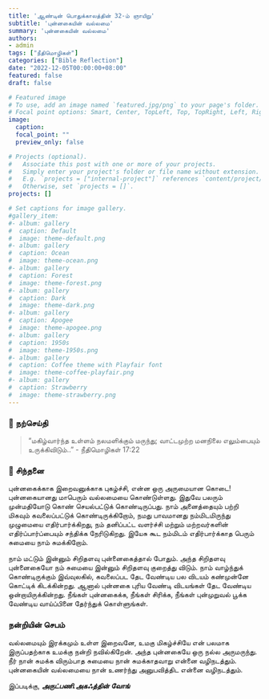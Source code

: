 ```yaml
---
title: 'ஆண்டின் பொதுக்காலத்தின் 32-ம் ஞாயிறு'
subtitle: 'புன்னகையின் வல்லமை'
summary: 'புன்னகையின் வல்லமை'
authors:
- admin
tags: ["நீதிமொழிகள்"]
categories: ["Bible Reflection"]
date: "2022-12-05T00:00:00+08:00"
featured: false
draft: false

# Featured image
# To use, add an image named `featured.jpg/png` to your page's folder.
# Focal point options: Smart, Center, TopLeft, Top, TopRight, Left, Right, BottomLeft, Bottom, BottomRight
image:
  caption:
  focal_point: ""
  preview_only: false

# Projects (optional).
#   Associate this post with one or more of your projects.
#   Simply enter your project's folder or file name without extension.
#   E.g. `projects = ["internal-project"]` references `content/project/deep-learning/index.md`.
#   Otherwise, set `projects = []`.
projects: []

# Set captions for image gallery.
#gallery_item:
#- album: gallery
#  caption: Default
#  image: theme-default.png
#- album: gallery
#  caption: Ocean
#  image: theme-ocean.png
#- album: gallery
#  caption: Forest
#  image: theme-forest.png
#- album: gallery
#  caption: Dark
#  image: theme-dark.png
#- album: gallery
#  caption: Apogee
#  image: theme-apogee.png
#- album: gallery
#  caption: 1950s
#  image: theme-1950s.png
#- album: gallery
#  caption: Coffee theme with Playfair font
#  image: theme-coffee-playfair.png
#- album: gallery
#  caption: Strawberry
#  image: theme-strawberry.png
---
```


### :love_letter: நற்செய்தி
> “மகிழ்வார்ந்த உள்ளம் நலமளிக்கும் மருந்து; வாட்டமுற்ற மனநிலை எலும்பையும் உருக்கிவிடும்..” - நீதிமொழிகள் 17:22

### :speech_balloon: சிந்தனை
புன்னகைக்காக இறைவனுக்காக புகழ்ச்சி, என்ன ஒரு அருமையான கொடை! புன்னகையானது மாபெரும் வல்லமையை கொண்டுள்ளது. இதுவே பலரும் முன்மதியோடு கொண் செயல்பட்டுக் கொண்டிருப்பது. நாம் அனைத்தையும் பற்றி மிகவும் கவலைப்பட்டுக் கொண்டிருக்கிறோம், நமது பாவமானது நம்மிடமிருந்து முழுமையை எதிர்பார்க்கிறது, நம் தனிப்பட்ட வளர்ச்சி மற்றும் மற்றவர்களின் எதிர்ப்பார்ப்பையும் சந்திக்க நேரிடுகிறது. இயேசு கூட நம்மிடம் எதிர்பார்க்காத பெரும் சுமையை நாம் சுமக்கிறோம். 

நாம் மட்டும் இன்னும் சிறிதளவு புன்னைகைத்தால் போதும். அந்த சிறிதளவு புன்னைகையோ நம் சுமையை இன்னும் சிறிதளவு குறைத்து விடும். நாம் வாழ்ந்துக் கொண்டிருக்கும் இவ்வுலகில், கவலைப்பட தேட வேண்டிய பல விடயம் கண்முன்னே கொட்டிக் கிடக்கின்றது. ஆனால் புன்னகை புரிய வேண்டி விடயங்கள் தேட வேண்டிய ஒன்றாயிருக்கின்றது. நீங்கள் புன்னகைக்க, நீங்கள் சிரிக்க, நீங்கள் புன்முறுவல் பூக்க வேண்டிய வாய்ப்பினை தேர்ந்துக் கொள்ளுங்கள். 

### நன்றியின் செபம்
வல்லமையும் இரக்கமும் உள்ள இறைவனே, உமகு மிகழ்ச்சியே என் பலமாக இருப்பதற்காக உமக்கு நன்றி நவில்கிறேன். அந்த புன்னகையே ஒரு நல்ல அருமருந்து. நீர் நான் சுமக்க விரும்பாத சுமையை நான் சுமக்காதவாறு என்னை வழிநடத்தும். புன்னகையின் வல்லமையை நான் உணர்ந்து அனுபவித்திட என்னை வழிநடத்தும்.

இப்படிக்கு,
___அருட்பணி.அகஃத்தின் வோங்___
